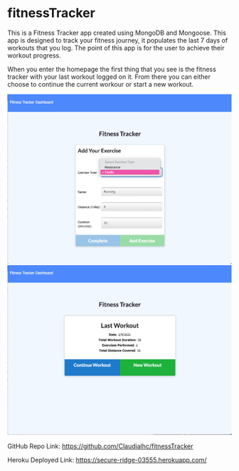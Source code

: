 # fitnessTracker
This is a Fitness Tracker app created using MongoDB and Mongoose. This app is designed to track your fitness journey, it populates the last 7 days of workouts that you log. The point of this app is for the user to achieve their workout progress.

When you enter the homepage the first thing that you see is the fitness tracker with your last workout logged on it. From there you can either choose to continue the current workour or start a new workout. 

![add](./docs/addExercise.png)
![last](./docs/lastworkout.png)


 GitHub Repo Link: https://github.com/Claudialhc/fitnessTracker

 Heroku Deployed Link: https://secure-ridge-03555.herokuapp.com/
